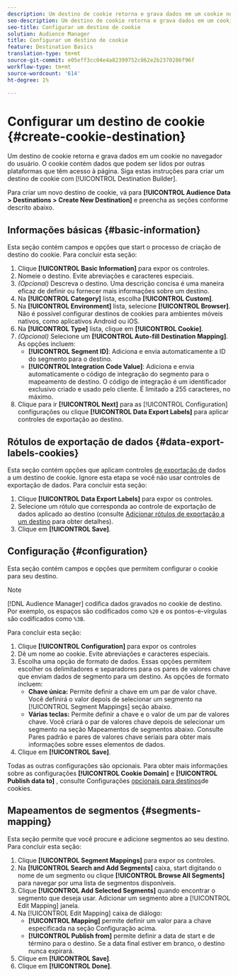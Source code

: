 ```yaml
---
description: Um destino de cookie retorna e grava dados em um cookie no navegador do usuário. O cookie contém dados que podem ser lidos por outras plataformas que têm acesso à página. Siga estas instruções para criar um destino de cookie com o [!UICONTROL Destination Builder].
seo-description: Um destino de cookie retorna e grava dados em um cookie no navegador do usuário. O cookie contém dados que podem ser lidos por outras plataformas que têm acesso à página. Siga estas instruções para criar um destino de cookie com o [!UICONTROL Destination Builder].
seo-title: Configurar um destino de cookie
solution: Audience Manager
title: Configurar um destino de cookie
feature: Destination Basics
translation-type: tm+mt
source-git-commit: e05eff3cc04e4a82399752c862e2b2370286f96f
workflow-type: tm+mt
source-wordcount: '614'
ht-degree: 1%

---
```



# Configurar um destino de cookie {#create-cookie-destination}

Um destino de cookie retorna e grava dados em um cookie no navegador do usuário. O cookie contém dados que podem ser lidos por outras plataformas que têm acesso à página. Siga estas instruções para criar um destino de cookie com [!UICONTROL Destination Builder].

<!-- create-cookie-destination.xml -->

Para criar um novo destino de cookie, vá para **[!UICONTROL Audience Data > Destinations > Create New Destination]** e preencha as seções conforme descrito abaixo.

## Informações básicas {#basic-information}

Esta seção contém campos e opções que start o processo de criação de destino do cookie. Para concluir esta seção:

1. Clique **[!UICONTROL Basic Information]** para expor os controles.
2. Nomeie o destino. Evite abreviações e caracteres especiais.
3. *(Opcional)* Descreva o destino. Uma descrição concisa é uma maneira eficaz de definir ou fornecer mais informações sobre um destino.
4. Na **[!UICONTROL Category]** lista, escolha **[!UICONTROL Custom]**.
5. Na **[!UICONTROL Environment]** lista, selecione **[!UICONTROL Browser]**. Não é possível configurar destinos de cookies para ambientes móveis nativos, como aplicativos Android ou iOS.
6. Na **[!UICONTROL Type]** lista, clique em **[!UICONTROL Cookie]**.
7. *(Opcional)* Selecione um **[!UICONTROL Auto-fill Destination Mapping]**. As opções incluem:
   * **[!UICONTROL Segment ID]**: Adiciona e envia automaticamente a ID do segmento para o destino.
   * **[!UICONTROL Integration Code Value]**: Adiciona e envia automaticamente o código de integração do segmento para o mapeamento de destino. O código de integração é um identificador exclusivo criado e usado pelo cliente. É limitado a 255 caracteres, no máximo.
8. Clique para ir **[!UICONTROL Next]** para as [!UICONTROL Configuration] configurações ou clique **[!UICONTROL Data Export Labels]** para aplicar controles de exportação ao destino.

## Rótulos de exportação de dados {#data-export-labels-cookies}

Esta seção contém opções que aplicam controles [de exportação de](../../features/data-export-controls.md) dados a um destino de cookie. Ignore esta etapa se você não usar controles de exportação de dados. Para concluir esta seção:

1. Clique **[!UICONTROL Data Export Labels]** para expor os controles.
2. Selecione um rótulo que corresponda ao controle de exportação de dados aplicado ao destino (consulte [Adicionar rótulos de exportação a um destino](/help/using/features/destinations/add-data-export-labels.md) para obter detalhes).
3. Clique em **[!UICONTROL Save]**.

## Configuração {#configuration}

Esta seção contém campos e opções que permitem configurar o cookie para seu destino.

>[!NOTE]
>
>[!DNL Audience Manager] codifica dados gravados no cookie de destino. Por exemplo, os espaços são codificados como `%20` e os pontos-e-vírgulas são codificados como `%3B`.

Para concluir esta seção:

1. Clique **[!UICONTROL Configuration]** para expor os controles
1. Dê um nome ao cookie. Evite abreviações e caracteres especiais.
1. Escolha uma opção de formato de dados. Essas opções permitem escolher os delimitadores e separadores para os pares de valores chave que enviam dados de segmento para um destino. As opções de formato incluem:
   * **Chave única:** Permite definir a chave em um par de valor chave. Você definirá o valor depois de selecionar um segmento na [!UICONTROL Segment Mappings] seção abaixo.
   * **Várias teclas:** Permite definir a chave e o valor de um par de valores chave. Você criará o par de valores chave depois de selecionar um segmento na seção Mapeamentos de segmentos abaixo.
Consulte Pares [](../../features/destinations/key-value-pairs.md) padrão e pares de valores chave seriais para obter mais informações sobre esses elementos de dados.
1. Clique em **[!UICONTROL Save]**.

Todas as outras configurações são opcionais. Para obter mais informações sobre as configurações **[!UICONTROL Cookie Domain]** e **[!UICONTROL Publish data to]** , consulte Configurações [opcionais para destinos](/help/using/features/destinations/cookie-destination-options.md)de cookies.

## Mapeamentos de segmentos {#segments-mapping}

Esta seção permite que você procure e adicione segmentos ao seu destino. Para concluir esta seção:

1. Clique **[!UICONTROL Segment Mappings]** para expor os controles.
1. Na **[!UICONTROL Search and Add Segments]** caixa, start digitando o nome de um segmento ou clique **[!UICONTROL Browse All Segments]** para navegar por uma lista de segmentos disponíveis.
1. Clique **[!UICONTROL Add Selected Segments]** quando encontrar o segmento que deseja usar. Adicionar um segmento abre a [!UICONTROL Edit Mapping] janela.
1. Na [!UICONTROL Edit Mapping] caixa de diálogo:
   * **[!UICONTROL Mapping]** permite definir um valor para a chave especificada na seção Configuração acima.
   * **[!UICONTROL Publish from]** permite definir a data de start e de término para o destino. Se a data final estiver em branco, o destino nunca expirará.
1. Clique em **[!UICONTROL Save]**.
1. Clique em **[!UICONTROL Done]**.